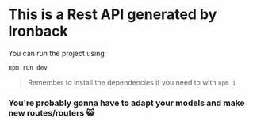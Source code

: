 # This is a Rest API generated by Ironback

You can run the project using

```
npm run dev
```

> Remember to install the dependencies if you need to with `npm i`

### You're probably gonna have to adapt your models and make new routes/routers 😺
